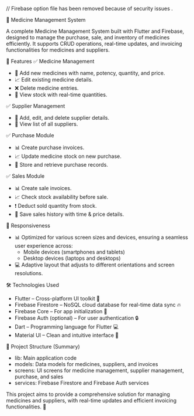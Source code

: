 // Firebase option file has been removed because of security issues .

💊 Medicine Management System

A complete Medicine Management System built with Flutter and Firebase, designed to manage the purchase, sale, and inventory of medicines efficiently. It supports CRUD operations, real-time updates, and invoicing functionalities for medicines and suppliers.

🚀 Features
✅ Medicine Management
- 📝 Add new medicines with name, potency, quantity, and price.
- 📈 Edit existing medicine details.
- ❌ Delete medicine entries.
- 👀 View stock with real-time quantities.

✅ Supplier Management
- 📝 Add, edit, and delete supplier details.
- 👀 View list of all suppliers.

✅ Purchase Module
- 📊 Create purchase invoices.
- 📈 Update medicine stock on new purchase.
- 💾 Store and retrieve purchase records.

✅ Sales Module
- 📊 Create sale invoices.
- 📈 Check stock availability before sale.
- ❗ Deduct sold quantity from stock.
- 💾 Save sales history with time & price details.

📱 Responsiveness
- 📊 Optimized for various screen sizes and devices, ensuring a seamless user experience across:
    - Mobile devices (smartphones and tablets)
    - Desktop devices (laptops and desktops)
- 💻 Adaptive layout that adjusts to different orientations and screen resolutions.

🛠 Technologies Used
- Flutter – Cross-platform UI toolkit 🚀
- Firebase Firestore – NoSQL cloud database for real-time data sync 🔥
- Firebase Core – For app initialization 🔑
- Firebase Auth (optional) – For user authentication 🔒
- Dart – Programming language for Flutter 💻
- Material UI – Clean and intuitive interface 🎨

📂 Project Structure (Summary)
- lib: Main application code
- models: Data models for medicines, suppliers, and invoices
- screens: UI screens for medicine management, supplier management, purchase, and sales
- services: Firebase Firestore and Firebase Auth services

This project aims to provide a comprehensive solution for managing medicines and suppliers, with real-time updates and efficient invoicing functionalities. 💪


